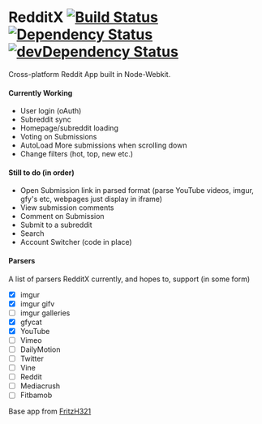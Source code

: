 RedditX [![Build Status](https://travis-ci.org/SlashmanX/RedditX.svg)](https://travis-ci.org/SlashmanX/RedditX) [![Dependency Status](https://david-dm.org/SlashmanX/RedditX.svg)](https://david-dm.org/SlashmanX/RedditX) [![devDependency Status](https://david-dm.org/SlashmanX/RedditX/dev-status.svg)](https://david-dm.org/SlashmanX/RedditX#info=devDependencies)
====================
Cross-platform Reddit App built in Node-Webkit.

#### Currently Working
- User login (oAuth)
- Subreddit sync
- Homepage/subreddit loading
- Voting on Submissions
- AutoLoad More submissions when scrolling down
- Change filters (hot, top, new etc.)

#### Still to do (in order)
- Open Submission link in parsed format (parse YouTube videos, imgur, gfy's etc, webpages just display in iframe)
- View submission comments
- Comment on Submission
- Submit to a subreddit
- Search
- Account Switcher (code in place)

#### Parsers
A list of parsers RedditX currently, and hopes to, support (in some form)

- [x] imgur
- [x] imgur gifv
- [ ] imgur galleries
- [x] gfycat
- [x] YouTube
- [ ] Vimeo
- [ ] DailyMotion
- [ ] Twitter
- [ ] Vine
- [ ] Reddit
- [ ] Mediacrush
- [ ] Fitbamob

Base app from [FritzH321](https://github.com/FritzH321/node-webkit-base-app)
